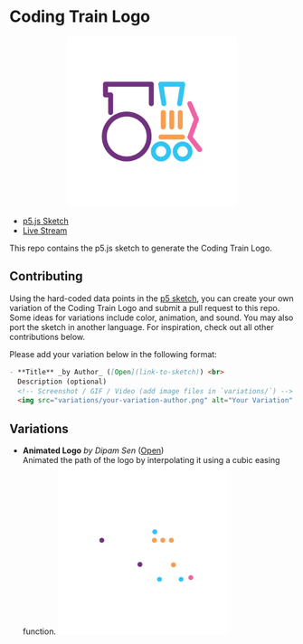 # Coding Train Logo

<p align="center"><img src="logo.png" alt="The Coding Train Logo" width="300px"></p>

- [p5.js Sketch](https://editor.p5js.org/codingtrain/sketches/p599bQ3sa)
- [Live Stream](https://www.youtube.com/watch?v=d6RXcetnl20)

This repo contains the p5.js sketch to generate the Coding Train Logo.

## Contributing

Using the hard-coded data points in the [p5 sketch](./sketch/), you can create your own variation of the Coding Train Logo and submit a pull request to this repo. Some ideas for variations include color, animation, and sound. You may also port the sketch in another language. For inspiration, check out all other contributions below.

Please add your variation below in the following format:

```md
- **Title** _by Author_ ([Open](link-to-sketch)) <br>
  Description (optional)
  <!-- Screenshot / GIF / Video (add image files in `variations/`) -->
  <img src="variations/your-variation-author.png" alt="Your Variation" width="300px">
```

## Variations

- **Animated Logo** _by Dipam Sen_ ([Open](https://editor.p5js.org/funplanet/sketches/8zZKqiyV4)) <br>
  Animated the path of the logo by interpolating it using a cubic easing function.
  <img src="variations/animated-logo-dipamsen.gif" alt="Animated Logo" width="300px">
